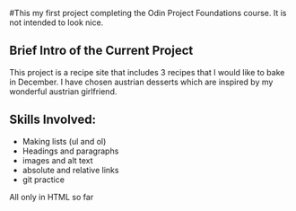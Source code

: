 #This my first project completing the Odin Project Foundations course. It is not intended to look nice.

## Brief Intro of the Current Project

This project is a recipe site that includes 3 recipes that I would like to bake in December.
I have chosen austrian desserts which are inspired by my wonderful austrian girlfriend.

## Skills Involved:

- Making lists (ul and ol)
- Headings and paragraphs
- images and alt text
- absolute and relative links
- git practice

All only in HTML so far
